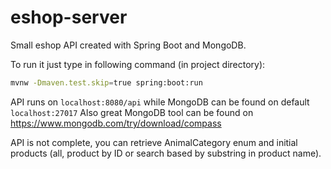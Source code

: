 # eshop-server
Small eshop API created with Spring Boot and MongoDB.

To run it just type in following command (in project directory):

```sh
mvnw -Dmaven.test.skip=true spring:boot:run
```

API runs on `localhost:8080/api` while MongoDB can be found on default `localhost:27017` 
Also great MongoDB tool can be found on https://www.mongodb.com/try/download/compass

API is not complete, you can retrieve AnimalCategory enum and initial products (all, product by ID or search based by substring in product name).
